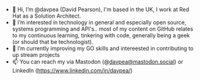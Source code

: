 - 👋 Hi, I’m @davpea (David Pearson), I'm based in the UK, I work at Red Hat as a Solution Architect.
- 👀 I’m interested in technology in general and especially open source, systems programming and API's.. most of my content on GitHub relates to my continuous learning, tinkering with code, generally being a geek (or should that be technologist).
- 🌱 I’m currently improving my GO skills and intereested in contributing to up stream projects 
- 📫 You can reach my via Mastodon (@davpea@mastodon.social) or LinkedIn (https://www.linkedin.com/in/davpea/)

<!---
davpea/davpea is a ✨ special ✨ repository because its `README.md` (this file) appears on your GitHub profile.
You can click the Preview link to take a look at your changes.
--->
